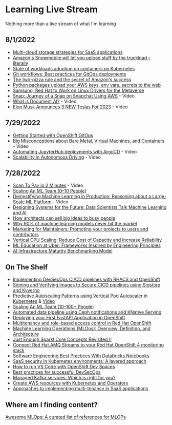 # Learning Live Stream

Nothing more than a live stream of what I'm learning

## 8/1/2022

* [Multi-cloud storage strategies for SaaS applications](https://developers.redhat.com/articles/2022/06/23/multi-cloud-storage-strategies-saas-applications#)
* [Amazon's Snowmobile will let you upload stuff by the truckload – literally](https://www.theguardian.com/technology/2016/dec/05/amazon-snowmobile-upload-truckload)
* [State of workloads adoption on containers on Kubernetes](https://www.redhat.com/rhdc/managed-files/cl-state-workloads-containers-kubernetes-analyst-paper-f29224-202107-en_0.pdf)
* [Git workflows: Best practices for GitOps deployments](https://developers.redhat.com/articles/2022/07/20/git-workflows-best-practices-gitops-deployments#separate_your_repositories)
* [The two-pizza rule and the secret of Amazon's success](https://www.theguardian.com/technology/2018/apr/24/the-two-pizza-rule-and-the-secret-of-amazons-success)
* [Python packages upload your AWS keys, env vars, secrets to the web](https://blog.sonatype.com/python-packages-upload-your-aws-keys-env-vars-secrets-to-web)
* [Samsung, Red Hat to Work on Linux Drivers for the Metaverse](https://thenewstack.io/samsung-red-hat-to-work-on-linux-drivers-for-future-tech/)
* [Snap: Journey of a Snap on Snapchat Using AWS](https://www.youtube.com/watch?v=Cgv0kfp_6xQ) - Video
* [What is Document AI?](https://www.youtube.com/watch?v=F_jyoe1lQhg) - Video
* [Elon Musk Announces 3 NEW Teslas For 2023](https://www.youtube.com/watch?v=rFK6VjTTo18) - Video

## 7/29/2022

* [Getting Started with OpenShift GitOps](https://github.com/siamaksade/openshift-gitops-getting-started)
* [Big Misconceptions about Bare Metal, Virtual Machines, and Containers](https://www.youtube.com/watch?v=Jz8Gs4UHTO8) - Video
* [Automating JupyterHub deployments with ArgoCD](https://www.youtube.com/watch?v=p8WGxiH55lE) - Video
* [Scalability in Autonomous Driving](https://www.youtube.com/watch?v=g2R2T631x7k) - Video

## 7/28/2022

* [Scan To Pay in 2 Minutes](https://www.youtube.com/watch?v=XS8ACikD2qs) - Video
* [Scaling An ML Team (0–10 People)](https://medium.com/aquarium-learning/scaling-an-ml-team-0-10-people-ae024f3a89f3)
* [Demystifying Machine Learning in Production: Reasoning about a Large-Scale ML Platform](https://www.usenix.org/conference/srecon21/presentation/mcglohon) - Video
* [Designing Systems for the Future: Data Scientists Talk Machine Learning and AI](https://www.builtinchicago.org/2022/06/22/data-scientists-machine-learning-artificial-intelligence?utm_source=insider_spotlight&utm_medium=social_media&utm_campaign=quantumblack&cid=other-soc-lkn-mka-mka-oth---&sid=7285967728&linkId=173989389)
* [How architects can sell big ideas to busy people](https://www.redhat.com/architect/sell-big-architect-ideas)
* [Why 90% of machine learning models never hit the market](https://thenextweb.com/news/why-most-machine-learning-models-never-hit-market-syndication)
* [Marketing for Maintainers: Promoting your projects to users and contributors](https://www.linkedin.com/pulse/marketing-maintainers-promoting-your-projects-users-contributors-/)
* [Vertical CPU Scaling: Reduce Cost of Capacity and Increase Reliability](https://eng.uber.com/vertical-cpu-scaling/)
* [ML Education at Uber: Frameworks Inspired by Engineering Principles](https://eng.uber.com/ml-education-at-uber/)
* [AI Infrastructure Maturity Benchmarking Model](https://pages.run.ai/hubfs/PDFs/AI-Infrastructure-Maturity-Benchmarking-Model.pdf)

## On The Shelf

* [Implementing DevSecOps CI/CD pipelines with RHACS and OpenShift](https://rcarrata.com/openshift/devsecops-1/)
* [Signing and Verifying Images to Secure CICD pipelines using Sigstore and Kyverno](https://rcarrata.com/kubernetes/sign-images-1/)
* [Predictive Autoscaling Patterns using Vertical Pod Autoscaler in Kubernetes](https://rcarrata.com/kubernetes/predictive-autoscaling-patterns-with-vpa/) & [Video](https://www.youtube.com/watch?v=znnHnERjnGs)
* [Scaling An ML Team (10–100+ People)](https://medium.com/aquarium-learning/scaling-an-ml-team-10-100-86a6b6ad9493)
* [Automated data pipeline using Ceph notifications and KNative Serving](https://medium.com/analytics-vidhya/automated-data-pipeline-using-ceph-notifications-and-kserving-5e1e9b996661)
* [Deploying your First FastAPI Application in OpenShift](https://frank-ceballos.medium.com/deploying-your-first-fastapi-application-in-openshift-857cee7277f9)
* [Multitenancy and role-based access control in Red Hat OpenShift](https://developer.ibm.com/tutorials/multitenancy-and-role-based-access-control/)
* [Machine Learning Operations (MLOps): Overview, Definition, and Architecture](https://arxiv.org/pdf/2205.02302.pdf)
* [Just Enough Spark! Core Concepts Revisited !!](https://www.linkedin.com/pulse/just-enough-spark-core-concepts-revisited-deepak-rajak/)
* [Connect Red Hat AMQ Streams to your Red Hat OpenShift 4 monitoring stack](https://developers.redhat.com/blog/2021/04/19/connect-amq-streams-to-your-red-hat-openshift-4-monitoring-stack#set_up_your_amq_streams_dashboard_in_openshift_4)
* [Software Engineering Best Practices With Databricks Notebooks](https://databricks.com/blog/2022/06/25/software-engineering-best-practices-with-databricks-notebooks.html)
* [SaaS security in Kubernetes environments: A layered approach](https://developers.redhat.com/articles/2022/07/27/saas-security-kubernetes-environments-layered-approach#cluster_security_on_kubernetes_and_red_hat_openshift)
* [How to run VS Code with OpenShift Dev Spaces](https://developers.redhat.com/articles/2022/07/12/how-run-vs-code-openshift-dev-spaces#what_s_the_roadmap_for_including_visual_studio_code_in_openshift_dev_spaces_)
* [Best practices for successful DevSecOps](https://developers.redhat.com/articles/2022/06/15/best-practices-successful-devsecops#further_best_practices)
* [Managed Kafka services: Which is right for you?](https://developers.redhat.com/articles/2022/05/24/managed-kafka-services-which-right-you#)
* [Create AWS resources with Kubernetes and Operators](https://developers.redhat.com/articles/2022/05/24/create-aws-resources-kubernetes-and-operators#what_s_next_)
* [Approaches to implementing multi-tenancy in SaaS applications](https://developers.redhat.com/articles/2022/05/09/approaches-implementing-multi-tenancy-saas-applications)

## Where am I finding content?

[Awesome MLOps: A curated list of references for MLOPs](https://github.com/visenger/awesome-mlops)